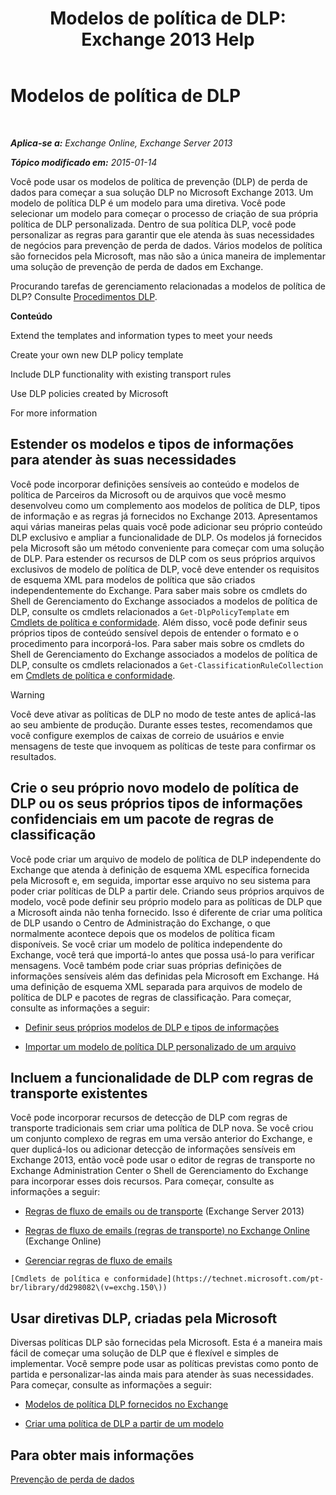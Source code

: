 ﻿---
title: 'Modelos de política de DLP: Exchange 2013 Help'
TOCTitle: Modelos de política de DLP
ms:assetid: c7b1a8e4-30d9-4409-85c5-f85ae023737d
ms:mtpsurl: https://technet.microsoft.com/pt-br/library/JJ657730(v=EXCHG.150)
ms:contentKeyID: 50486606
ms.date: 05/22/2018
mtps_version: v=EXCHG.150
ms.translationtype: MT
---

# Modelos de política de DLP

 

_**Aplica-se a:** Exchange Online, Exchange Server 2013_

_**Tópico modificado em:** 2015-01-14_

Você pode usar os modelos de política de prevenção (DLP) de perda de dados para começar a sua solução DLP no Microsoft Exchange 2013. Um modelo de política DLP é um modelo para uma diretiva. Você pode selecionar um modelo para começar o processo de criação de sua própria política de DLP personalizada. Dentro de sua política DLP, você pode personalizar as regras para garantir que ele atenda às suas necessidades de negócios para prevenção de perda de dados. Vários modelos de política são fornecidos pela Microsoft, mas não são a única maneira de implementar uma solução de prevenção de perda de dados em Exchange.

Procurando tarefas de gerenciamento relacionadas a modelos de política de DLP? Consulte [Procedimentos DLP](dlp-procedures-exchange-2013-help.md).

**Conteúdo**

Extend the templates and information types to meet your needs

Create your own new DLP policy template

Include DLP functionality with existing transport rules

Use DLP policies created by Microsoft

For more information

## Estender os modelos e tipos de informações para atender às suas necessidades

Você pode incorporar definições sensíveis ao conteúdo e modelos de política de Parceiros da Microsoft ou de arquivos que você mesmo desenvolveu como um complemento aos modelos de política de DLP, tipos de informação e as regras já fornecidos no Exchange 2013. Apresentamos aqui várias maneiras pelas quais você pode adicionar seu próprio conteúdo DLP exclusivo e ampliar a funcionalidade de DLP. Os modelos já fornecidos pela Microsoft são um método conveniente para começar com uma solução de DLP. Para estender os recursos de DLP com os seus próprios arquivos exclusivos de modelo de política de DLP, você deve entender os requisitos de esquema XML para modelos de política que são criados independentemente do Exchange. Para saber mais sobre os cmdlets do Shell de Gerenciamento do Exchange associados a modelos de política de DLP, consulte os cmdlets relacionados a `Get-DlpPolicyTemplate` em [Cmdlets de política e conformidade](https://technet.microsoft.com/pt-br/library/dd298082\(v=exchg.150\)). Além disso, você pode definir seus próprios tipos de conteúdo sensível depois de entender o formato e o procedimento para incorporá-los. Para saber mais sobre os cmdlets do Shell de Gerenciamento do Exchange associados a modelos de política de DLP, consulte os cmdlets relacionados a `Get-ClassificationRuleCollection` em [Cmdlets de política e conformidade](https://technet.microsoft.com/pt-br/library/dd298082\(v=exchg.150\)).


> [!WARNING]
> Você deve ativar as políticas de DLP no modo de teste antes de aplicá-las ao seu ambiente de produção. Durante esses testes, recomendamos que você configure exemplos de caixas de correio de usuários e envie mensagens de teste que invoquem as políticas de teste para confirmar os resultados.



## Crie o seu próprio novo modelo de política de DLP ou os seus próprios tipos de informações confidenciais em um pacote de regras de classificação

Você pode criar um arquivo de modelo de política de DLP independente do Exchange que atenda à definição de esquema XML específica fornecida pela Microsoft e, em seguida, importar esse arquivo no seu sistema para poder criar políticas de DLP a partir dele. Criando seus próprios arquivos de modelo, você pode definir seu próprio modelo para as políticas de DLP que a Microsoft ainda não tenha fornecido. Isso é diferente de criar uma política de DLP usando o Centro de Administração do Exchange, o que normalmente acontece depois que os modelos de política ficam disponíveis. Se você criar um modelo de política independente do Exchange, você terá que importá-lo antes que possa usá-lo para verificar mensagens. Você também pode criar suas próprias definições de informações sensíveis além das definidas pela Microsoft em Exchange. Há uma definição de esquema XML separada para arquivos de modelo de política de DLP e pacotes de regras de classificação. Para começar, consulte as informações a seguir:

  -  [Definir seus próprios modelos de DLP e tipos de informações](define-your-own-dlp-templates-and-information-types-exchange-2013-help.md)

  -  [Importar um modelo de política DLP personalizado de um arquivo](import-a-custom-dlp-policy-template-from-a-file-exchange-2013-help.md)

## Incluem a funcionalidade de DLP com regras de transporte existentes

Você pode incorporar recursos de detecção de DLP com regras de transporte tradicionais sem criar uma política de DLP nova. Se você criou um conjunto complexo de regras em uma versão anterior do Exchange, e quer duplicá-los ou adicionar detecção de informações sensíveis em Exchange 2013, então você pode usar o editor de regras de transporte no Exchange Administration Center o Shell de Gerenciamento do Exchange para incorporar esses dois recursos. Para começar, consulte as informações a seguir:

  -  [Regras de fluxo de emails ou de transporte](mail-flow-rules-transport-rules-in-exchange-2013-exchange-2013-help.md) (Exchange Server 2013)

  -  [Regras de fluxo de emails (regras de transporte) no Exchange Online](https://technet.microsoft.com/pt-br/library/jj919238\(v=exchg.150\)) (Exchange Online)

  -  [Gerenciar regras de fluxo de emails](manage-mail-flow-rules-exchange-2013-help.md)
    
    [Cmdlets de política e conformidade](https://technet.microsoft.com/pt-br/library/dd298082\(v=exchg.150\))

## Usar diretivas DLP, criadas pela Microsoft

Diversas políticas DLP são fornecidas pela Microsoft. Esta é a maneira mais fácil de começar uma solução de DLP que é flexível e simples de implementar. Você sempre pode usar as políticas previstas como ponto de partida e personalizar-las ainda mais para atender às suas necessidades. Para começar, consulte as informações a seguir:

  - [Modelos de política DLP fornecidos no Exchange](dlp-policy-templates-supplied-in-exchange-exchange-2013-help.md)

  - [Criar uma política de DLP a partir de um modelo](how-to-new-dlp-data-loss-prevention-policy-template.md)

## Para obter mais informações

[Prevenção de perda de dados](technical-overview-of-dlp-data-loss-prevention-in-exchange.md)

